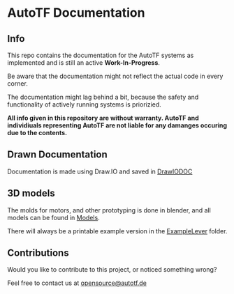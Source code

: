 # AutoTF Documentation

## Info

This repo contains the documentation for the AutoTF systems as implemented and is still an active **Work-In-Progress**.

Be aware that the documentation might not reflect the actual code in every corner.

The documentation might lag behind a bit, because the safety and functionality of actively running systems is priorizied.


**All info given in this repository are without warranty. AutoTF and individiuals representing AutoTF are not liable for any damanges occuring due to the contents.**

## Drawn Documentation

Documentation is made using Draw.IO and saved in [DrawIODOC](DrawIODoc/)



## 3D models

The molds for motors, and other prototyping is done in blender, and all models can be found in [Models](Models/).


There will always be a printable example version in the [ExampleLever](Models/Export/Print/ExampleLever/) folder.




## Contributions

Would you like to contribute to this project, or noticed something wrong?

Feel free to contact us at [opensource@autotf.de](mailto:opensource@autotf.de)